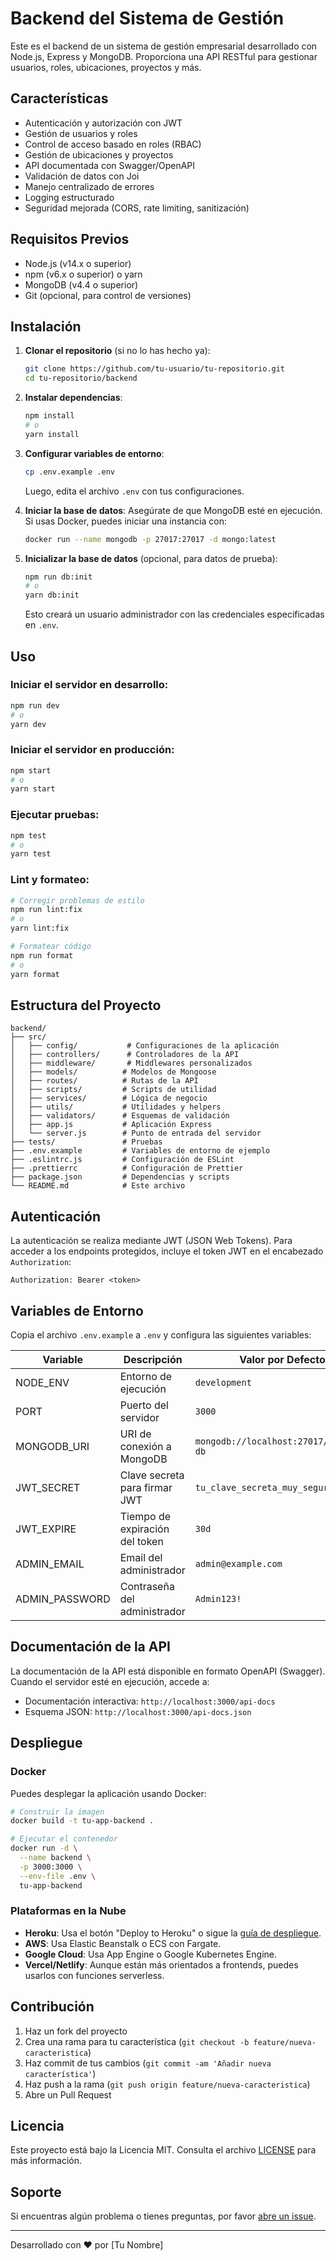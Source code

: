# Backend del Sistema de Gestión

Este es el backend de un sistema de gestión empresarial desarrollado con Node.js, Express y MongoDB. Proporciona una API RESTful para gestionar usuarios, roles, ubicaciones, proyectos y más.

## Características

- Autenticación y autorización con JWT
- Gestión de usuarios y roles
- Control de acceso basado en roles (RBAC)
- Gestión de ubicaciones y proyectos
- API documentada con Swagger/OpenAPI
- Validación de datos con Joi
- Manejo centralizado de errores
- Logging estructurado
- Seguridad mejorada (CORS, rate limiting, sanitización)

## Requisitos Previos

- Node.js (v14.x o superior)
- npm (v6.x o superior) o yarn
- MongoDB (v4.4 o superior)
- Git (opcional, para control de versiones)

## Instalación

1. **Clonar el repositorio** (si no lo has hecho ya):
   ```bash
   git clone https://github.com/tu-usuario/tu-repositorio.git
   cd tu-repositorio/backend
   ```

2. **Instalar dependencias**:
   ```bash
   npm install
   # o
   yarn install
   ```

3. **Configurar variables de entorno**:
   ```bash
   cp .env.example .env
   ```
   
   Luego, edita el archivo `.env` con tus configuraciones.

4. **Iniciar la base de datos**:
   Asegúrate de que MongoDB esté en ejecución. Si usas Docker, puedes iniciar una instancia con:
   ```bash
   docker run --name mongodb -p 27017:27017 -d mongo:latest
   ```

5. **Inicializar la base de datos** (opcional, para datos de prueba):
   ```bash
   npm run db:init
   # o
   yarn db:init
   ```
   
   Esto creará un usuario administrador con las credenciales especificadas en `.env`.

## Uso

### Iniciar el servidor en desarrollo:
```bash
npm run dev
# o
yarn dev
```

### Iniciar el servidor en producción:
```bash
npm start
# o
yarn start
```

### Ejecutar pruebas:
```bash
npm test
# o
yarn test
```

### Lint y formateo:
```bash
# Corregir problemas de estilo
npm run lint:fix
# o
yarn lint:fix

# Formatear código
npm run format
# o
yarn format
```

## Estructura del Proyecto

```
backend/
├── src/
│   ├── config/           # Configuraciones de la aplicación
│   ├── controllers/      # Controladores de la API
│   ├── middleware/       # Middlewares personalizados
│   ├── models/          # Modelos de Mongoose
│   ├── routes/          # Rutas de la API
│   ├── scripts/         # Scripts de utilidad
│   ├── services/        # Lógica de negocio
│   ├── utils/           # Utilidades y helpers
│   ├── validators/      # Esquemas de validación
│   ├── app.js           # Aplicación Express
│   └── server.js        # Punto de entrada del servidor
├── tests/               # Pruebas
├── .env.example         # Variables de entorno de ejemplo
├── .eslintrc.js         # Configuración de ESLint
├── .prettierrc          # Configuración de Prettier
├── package.json         # Dependencias y scripts
└── README.md            # Este archivo
```

## Autenticación

La autenticación se realiza mediante JWT (JSON Web Tokens). Para acceder a los endpoints protegidos, incluye el token JWT en el encabezado `Authorization`:

```
Authorization: Bearer <token>
```

## Variables de Entorno

Copia el archivo `.env.example` a `.env` y configura las siguientes variables:

| Variable | Descripción | Valor por Defecto |
|----------|-------------|-------------------|
| NODE_ENV | Entorno de ejecución | `development` |
| PORT | Puerto del servidor | `3000` |
| MONGODB_URI | URI de conexión a MongoDB | `mongodb://localhost:27017/empresa-db` |
| JWT_SECRET | Clave secreta para firmar JWT | `tu_clave_secreta_muy_segura_aqui` |
| JWT_EXPIRE | Tiempo de expiración del token | `30d` |
| ADMIN_EMAIL | Email del administrador | `admin@example.com` |
| ADMIN_PASSWORD | Contraseña del administrador | `Admin123!` |

## Documentación de la API

La documentación de la API está disponible en formato OpenAPI (Swagger). Cuando el servidor esté en ejecución, accede a:

- Documentación interactiva: `http://localhost:3000/api-docs`
- Esquema JSON: `http://localhost:3000/api-docs.json`

## Despliegue

### Docker

Puedes desplegar la aplicación usando Docker:

```bash
# Construir la imagen
docker build -t tu-app-backend .

# Ejecutar el contenedor
docker run -d \
  --name backend \
  -p 3000:3000 \
  --env-file .env \
  tu-app-backend
```

### Plataformas en la Nube

- **Heroku**: Usa el botón "Deploy to Heroku" o sigue la [guía de despliegue](https://devcenter.heroku.com/articles/deploying-nodejs).
- **AWS**: Usa Elastic Beanstalk o ECS con Fargate.
- **Google Cloud**: Usa App Engine o Google Kubernetes Engine.
- **Vercel/Netlify**: Aunque están más orientados a frontends, puedes usarlos con funciones serverless.

## Contribución

1. Haz un fork del proyecto
2. Crea una rama para tu característica (`git checkout -b feature/nueva-caracteristica`)
3. Haz commit de tus cambios (`git commit -am 'Añadir nueva característica'`)
4. Haz push a la rama (`git push origin feature/nueva-caracteristica`)
5. Abre un Pull Request

## Licencia

Este proyecto está bajo la Licencia MIT. Consulta el archivo [LICENSE](LICENSE) para más información.

## Soporte

Si encuentras algún problema o tienes preguntas, por favor [abre un issue](https://github.com/tu-usuario/tu-repositorio/issues).

---

Desarrollado con ❤️ por [Tu Nombre]
